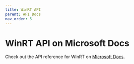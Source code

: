 ```yaml
---
title: WinRT API
parent: API Docs
nav_order: 5
---
```

# WinRT API on Microsoft Docs

Check out the API reference for WinRT on [Microsoft Docs](https://docs.microsoft.com/windows/ai/windows-ml/api-reference).
